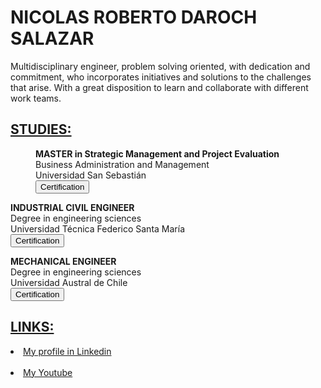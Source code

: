 <h1>NICOLAS ROBERTO DAROCH SALAZAR</h1>

<p>Multidisciplinary engineer, problem solving
    oriented, with dedication and commitment, who
    incorporates initiatives and solutions to the challenges
    that arise. With a great disposition to learn and
    collaborate with different work teams.</p>

<h2><b><u>STUDIES:</u></b></h2>
<p> <b><dd>MASTER in Strategic Management and Project Evaluation</b><br>
    Business Administration and Management<br>
    Universidad San Sebastián<br>
    <a href="https://drive.google.com/file/d/1nQU1Fg9IcwaTuvYYu8tbdjSYvlnWDzys/view?usp=share_link" target="_blank">
    <button>Certification</button></a></p></dd>
<p> <b>INDUSTRIAL CIVIL ENGINEER</b><br>
    Degree in engineering sciences<br>
    Universidad Técnica Federico Santa María<br>
    <a href="https://drive.google.com/file/d/18QKsFH3296WJZFRKcdONOKd68Iu7nDis/view?usp=share_link" target="_blank">
    <button>Certification</button></a></p></dd>
<p> <b>MECHANICAL ENGINEER</b><br>
    Degree in engineering sciences<br>
    Universidad Austral de Chile<br>
    <a href="https://drive.google.com/file/d/1VSa3ImgtxpXnzoky7NkBHVCSghCL-rTq/view?usp=share_link" target="_blank">
    <button>Certification</button></a></p></dd>

<h2><b><u>LINKS:</u></b></h2>
<li><a 
href="https://www.linkedin.com/in/nicolasdaroch/">My profile in Linkedin
</a></li><br>
<li><a 
href="https://www.youtube.com/watch?v=FW42LVlPyBE">My Youtube
</a></li><br>
</body>
</html>

